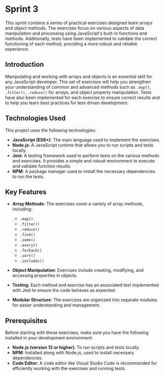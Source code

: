 # Sprint 3

This sprint contains a series of practical exercises designed learn arrays and object methods. The exercises focus on various aspects of data manipulation and processing using JavaScript's built-in functions and methods. Additionally, tests have been implemented to validate the correct functioning of each method, providing a more robust and reliable experience.

## Introduction

Manipulating and working with arrays and objects is an essential skill for any JavaScript developer. This set of exercises will help you strengthen your understanding of common and advanced methods such as `.map()`, `.filter()`, `.reduce()` for arrays, and object property manipulation. Tests have also been implemented for each exercise to ensure correct results and to help you learn best practices for test-driven development.

## Technologies Used

This project uses the following technologies:

- **JavaScript (ES6+)**: The main language used to implement the exercises.
- **Node.js**: A JavaScript runtime that allows you to run scripts and tests locally.
- **Jest**: A testing framework used to perform tests on the various methods and exercises. It provides a simple and robust environment to execute and validate function results.
- **NPM**: A package manager used to install the necessary dependencies to run the tests.

## Key Features

- **Array Methods**: The exercises cover a variety of array methods, including:
  - `.map()`
  - `.filter()`
  - `.reduce()`
  - `.find()`
  - `.some()`
  - `.every()`
  - `.forEach()`
  - `.sort()`
  - `.includes()`

- **Object Manipulation**: Exercises include creating, modifying, and accessing properties in objects.

- **Testing**: Each method and exercise has an associated test implemented with Jest to ensure the code behaves as expected.

- **Modular Structure**: The exercises are organized into separate modules for easier understanding and management.

## Prerequisites

Before starting with these exercises, make sure you have the following installed in your development environment:

- **Node.js (version 12 or higher)**: To run scripts and tests locally.
- **NPM**: Installed along with Node.js, used to install necessary dependencies.
- **Code Editor**: A code editor like Visual Studio Code is recommended for efficiently working with the exercises and running tests.